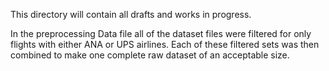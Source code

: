 This directory will contain all drafts and works in progress.

In the preprocessing Data file all of the dataset files were filtered for only flights with either ANA or UPS airlines. Each of these filtered sets was then combined to make one complete raw dataset of an acceptable size. 
